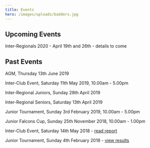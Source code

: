 ```yaml
---
title: Events
hero: /images/uploads/badders.jpg
---
```

## Upcoming Events


Inter-Regionals 2020 - April 19th and 26th - details to come


## Past Events

AGM, Thursday 13th June 2019

Inter-Club Event, Saturday 11th May 2019, 10.00am - 5.00pm

Inter-Regional Juniors, Sunday 28th April 2019

Inter-Regional Seniors, Saturday 13th April 2019

Junior Tournament, Sunday 3rd February 2019, 10.00am - 5.00pm

Junior Falcons Cup, Sunday 25th November 2018, 10.00am - 1.00pm

Inter-Club Event, Saturday 14th May 2018 - [read report](/news/club-event-report-2018/)

Junior Tournament, Sunday 4th February 2018 - [view results](http://www.nfrba.co.uk/Jnr/tourn/Results_Feb18_complete.pdf)

